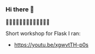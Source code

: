 ### Hi there 👋

<!--
**weiernt/weiernt** is a ✨ _special_ ✨ repository because its `README.md` (this file) appears on your GitHub profile.

Here are some ideas to get you started:

- 🔭 I’m currently working on ...
- 🌱 I’m currently learning ...
- 👯 I’m looking to collaborate on ...
- 🤔 I’m looking for help with ...
- 💬 Ask me about ...
- 📫 How to reach me: ...
- 😄 Pronouns: ...
- ⚡ Fun fact: ...
-->

🤔🤔🤔🤔🤔🤔🤔🤔🤔🤔🤔🤔🤔

Short workshop for Flask I ran:
- https://youtu.be/xgwvtTH-p0s
